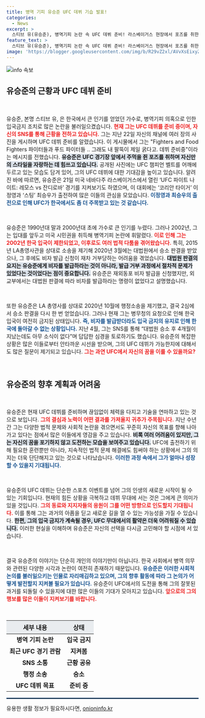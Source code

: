 ```yaml
---
title: 병역 기피 유승준 UFC 데뷔 기습 발표!
categories:
  - News
excerpt: >
  스티브 유(유승준), 병역기피 논란 속 UFC 데뷔 준비! 라스베이거스 현장에서 포즈를 취한 그는 과연 한국으로 돌아올 수 있을까? 관심 집중!
feature_text: >
  스티브 유(유승준), 병역기피 논란 속 UFC 데뷔 준비! 라스베이거스 현장에서 포즈를 취한 그는 과연 한국으로 돌아올 수 있을까? 관심 집중!
image: 'https://blogger.googleusercontent.com/img/b/R29vZ2xl/AVvXsEixyZcFfHzMRdzZMjFBmAUKJYCLCGyLL1o632UiGVXcaFdKo_bkvkuCioo0uUKlGfBVcT3P84aROyZIXSBEx3Aw5nCQ3pTgDom1WDC4m8eifvWiAmWEEVb4x6G_l8C0QH225ldMjyaFvpxGEBGNO37VmDTDMHGhJPq73UglMfDca1-0aw/s1600/blogspot.png'
---
```


<p><img src="https://blogger.googleusercontent.com/img/b/R29vZ2xl/AVvXsEixyZcFfHzMRdzZMjFBmAUKJYCLCGyLL1o632UiGVXcaFdKo_bkvkuCioo0uUKlGfBVcT3P84aROyZIXSBEx3Aw5nCQ3pTgDom1WDC4m8eifvWiAmWEEVb4x6G_l8C0QH225ldMjyaFvpxGEBGNO37VmDTDMHGhJPq73UglMfDca1-0aw/s1600/blogspot.png" alt="info 속보" /></p>

<h2 data-ke-size="size26">유승준의 근황과 UFC 데뷔 준비</h2>

<p data-ke-size="size16">&nbsp;</p>

<p>유승준, 본명 스티브 유, 은 한국에서 큰 인기를 얻었던 가수로, 병역기피 의혹으로 인한 입국금지 조치로 많은 논란을 불러일으켰습니다. <b><span style="color: #ee2323;">현재 그는 UFC 데뷔를 준비 중이며, 자신의 SNS를 통해 근황을 전하고 있습니다.</span></b> 그는 지난 22일 자신의 채널에 여러 장의 사진을 게시하며 UFC 데뷔 준비를 알렸습니다. 이 게시물에서 그는 "Fighters and Food Fighters 파이터들과 푸드 파이터들 .. 그래도 내 팔뚝이 제일 굵다고. 데뷔 준비중"이라는 메시지를 전했습니다. <b><span style="background-color: #21538527;">유승준은 UFC 경기장 앞에서 주먹을 쥔 포즈를 취하며 자신만의 스타일을 자랑하는 데 힘쓰고 있습니다.</span></b> 공개된 사진에는 UFC 챔피언 벨트를 어깨에 두르고 있는 모습도 담겨 있어, 그의 UFC 데뷔에 대한 기대감을 높이고 있습니다. 알려진 바에 따르면, 유승준은 21일 미국 네바다주 라스베이거스에서 열린 ‘UFC 파이트 나이트: 레모스 vs 잔디로바’ 경기를 지켜보기도 하였으며, 이 대회에는 ‘코리안 타이거’ 이정영과 ‘스팅’ 최승우가 출전하여 많은 이들의 관심을 모았습니다. <b><span style="color: #1a5490;">이정영과 최승우의 출전으로 인해 UFC가 한국에서도 좀 더 주목받고 있는 것 같습니다.</span></b></p>

<p data-ke-size="size16">&nbsp;</p>

<p>유승준은 1990년대 말과 2000년대 초에 가수로 큰 인기를 누렸다. 그러나 2002년, 그는 입대를 앞두고 미국 시민권을 취득해 병역기피 논란에 휘말렸다. <b><span style="color: #ee2323;">이로 인해 그는 2002년 한국 입국이 제한되었고, 이후로도 여러 법적 다툼을 겪어왔습니다.</span></b> 특히, 2015년 LA총영사관을 상대로 소송을 제기해 2020년 3월에는 대법원에서 승소 판결을 받았으나, 그 후에도 비자 발급 신청이 재차 거부당하는 어려움을 겪었습니다. <b><span style="background-color: #21538527;">대법원 판결의 요지는 유승준에게 비자를 발급하라는 것이 아니라, 발급 거부 과정에서 절차적 문제가 있었다는 것이었다는 점이 중요합니다.</span></b> 유승준은 재외동포 비자 발급을 신청했지만, 외교부에서는 대법원 판결에 따라 비자를 발급하라는 명령이 없었다고 설명했습니다.</p>

<p data-ke-size="size16">&nbsp;</p>

<p>또한 유승준은 LA 총영사를 상대로 2020년 10월에 행정소송을 제기했고, 결국 2심에서 승소 판결을 다시 한 번 얻었습니다. 그러나 현재 그는 병무청의 요청으로 인해 한국 입국이 여전히 금지된 상태입니다. <b><span style="color: #1a5490;">즉, 비자를 발급받더라도 입국 금지의 유지로 인해 한국에 돌아갈 수 없는 상황입니다.</span></b> 지난 4월, 그는 SNS를 통해 “대법원 승소 후 4개월이 지났는데도 아무 소식이 없다”며 답답한 심경을 토로하기도 했습니다. 유승준의 복잡한 상황은 많은 이들로부터 안타까운 시선을 받으며, 그의 UFC 데뷔가 가능한지에 대해서도 많은 질문이 제기되고 있습니다. <b><span style="color: #ee2323;">그는 과연 UFC에서 자신의 꿈을 이룰 수 있을까요?</span></b></p>

<p data-ke-size="size16">&nbsp;</p>

<h2 data-ke-size="size26">유승준의 향후 계획과 어려움</h2>

<p data-ke-size="size16">&nbsp;</p>

<p>유승준은 현재 UFC 데뷔를 준비하며 끊임없이 체력을 다지고 기술을 연마하고 있는 것으로 보입니다. <b><span style="color: #ee2323;">그의 결심과 노력이 어떤 결과를 가져올지 귀추가 주목됩니다.</span></b> 지난 수년간 그는 다양한 법적 문제와 사회적 논란을 겪으면서도 꾸준히 자신의 목표를 향해 나아가고 있다는 점에서 많은 이들에게 영감을 주고 있습니다. <b><span style="background-color: #21538527;">비록 여러 어려움이 있지만, 그는 자신의 꿈을 포기하지 않고 도전하는 모습을 보여주고 있습니다.</span></b> UFC에 출전하기 위해 필요한 훈련뿐만 아니라, 지속적인 법적 문제 해결에도 힘써야 하는 상황에서 그의 의지는 더욱 단단해지고 있는 것으로 나타났습니다. <b><span style="color: #1a5490;">이러한 과정 속에서 그가 얼마나 성장할 수 있을지 기대됩니다.</span></b></p>

<p data-ke-size="size16">&nbsp;</p>

<p>유승준의 UFC 데뷔는 단순한 스포츠 이벤트를 넘어 그의 인생의 새로운 시작이 될 수 있는 기회입니다. 현재의 힘든 상황을 극복하고 데뷔 무대에 서는 것은 그에게 큰 의미가 있을 것입니다. <b><span style="color: #ee2323;">그의 동료와 지지자들의 응원이 그를 어떤 방향으로 인도할지 기대됩니다.</span></b> 이를 통해 그는 과거의 아픔을 딛고 새로운 길을 열 수 있는 가능성을 가질 수 있습니다. <b><span style="background-color: #21538527;">한편, 그의 입국 금지가 계속될 경우, UFC 무대에서의 활약은 더욱 어려워질 수 있습니다.</span></b> 이러한 현실을 이해하며 유승준은 자신의 선택을 다시금 고민해야 할 시점에 서 있습니다. </p>

<p data-ke-size="size16">&nbsp;</p>

<p>결국 유승준의 이야기는 단순히 개인의 이야기만이 아닙니다. 한국 사회에서 병역 의무와 관련된 다양한 시각과 논란이 여전히 존재하기 때문입니다. <b><span style="color: #1a5490;">유승준은 이러한 사회적 논의를 불러일으키는 인물로 자리매김하고 있으며, 그의 향후 활동에 따라 그 논의가 어떻게 발전할지 지켜볼 필요가 있습니다.</span></b> 유승준이 UFC에서의 도전을 통해 그의 잘못된 과거를 되돌릴 수 있을지에 대한 많은 이들의 기대가 모아지고 있습니다. <b><span style="color: #ee2323;">앞으로의 그의 행보를 많은 이들이 지켜보기를 바랍니다.</span></b></p>

<p data-ke-size="size16">&nbsp;</p>

<table style="width: 100%; border-collapse: collapse;">
    <thead>
        <tr>
            <th style="text-align: center; height: 35px; background-color: #e9ecef;"><b>세부 내용</b></th>
            <th style="text-align: center; height: 35px; background-color: #e9ecef;"><b>상태</b></th>
        </tr>
    </thead>
    <tbody>
        <tr>
            <td style="text-align: center; height: 17px;"><b>병역 기피 논란</b></td>
            <td style="text-align: center; height: 17px;"><b>입국 금지</b></td>
        </tr>
        <tr>
            <td style="text-align: center; height: 17px;"><b>최근 UFC 경기 관람</b></td>
            <td style="text-align: center; height: 17px;"><b>지켜봄</b></td>
        </tr>
        <tr>
            <td style="text-align: center; height: 17px;"><b>SNS 소통</b></td>
            <td style="text-align: center; height: 17px;"><b>근황 공유</b></td>
        </tr>
        <tr>
            <td style="text-align: center; height: 17px;"><b>행정 소송</b></td>
            <td style="text-align: center; height: 17px;"><b>승소</b></td>
        </tr>
        <tr>
            <td style="text-align: center; height: 17px;"><b>UFC 데뷔 목표</b></td>
            <td style="text-align: center; height: 17px;"><b>준비 중</b></td>
        </tr>
    </tbody>
</table>

<hr style="border: 1px solid #215385;">
유용한 생활 정보가 필요하시다면, <a href="https://onioninfo.kr" rel="dofollow">onioninfo.kr</a>


